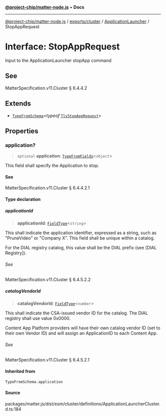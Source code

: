 [**@project-chip/matter-node.js**](../../../../../README.md) • **Docs**

***

[@project-chip/matter-node.js](../../../../../modules.md) / [exports/cluster](../../../README.md) / [ApplicationLauncher](../README.md) / StopAppRequest

# Interface: StopAppRequest

Input to the ApplicationLauncher stopApp command

## See

MatterSpecification.v11.Cluster § 6.4.4.2

## Extends

- [`TypeFromSchema`](../../../../tlv/README.md#typefromschemas)\<*typeof* [`TlvStopAppRequest`](../README.md#tlvstopapprequest)\>

## Properties

### application?

> `optional` **application**: [`TypeFromFields`](../../../../tlv/README.md#typefromfieldsf)\<`object`\>

This field shall specify the Application to stop.

#### See

MatterSpecification.v11.Cluster § 6.4.4.2.1

#### Type declaration

##### applicationId

> **applicationId**: [`FieldType`](../../../../tlv/interfaces/FieldType.md)\<`string`\>

This shall indicate the application identifier, expressed as a string, such as "PruneVideo" or "Company X".
This field shall be unique within a catalog.

For the DIAL registry catalog, this value shall be the DIAL prefix (see [DIAL Registry]).

###### See

MatterSpecification.v11.Cluster § 6.4.5.2.2

##### catalogVendorId

> **catalogVendorId**: [`FieldType`](../../../../tlv/interfaces/FieldType.md)\<`number`\>

This shall indicate the CSA-issued vendor ID for the catalog. The DIAL registry shall use value 0x0000.

Content App Platform providers will have their own catalog vendor ID (set to their own Vendor ID) and will
assign an ApplicationID to each Content App.

###### See

MatterSpecification.v11.Cluster § 6.4.5.2.1

#### Inherited from

`TypeFromSchema.application`

#### Source

packages/matter.js/dist/esm/cluster/definitions/ApplicationLauncherCluster.d.ts:184
